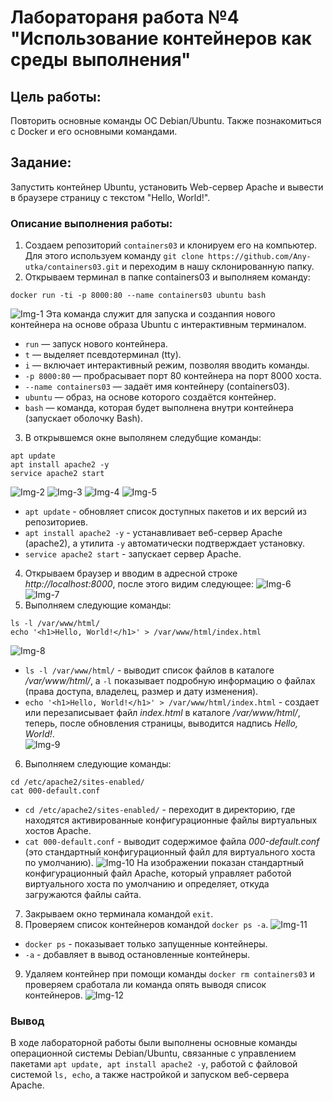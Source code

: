 # Лаборатораня работа №4 "Использование контейнеров как среды выполнения"
## Цель работы:  
Повторить основные команды ОС Debian/Ubuntu. Также познакомиться с Docker и его основными командами.
## Задание:  
Запустить контейнер Ubuntu, установить Web-сервер Apache и вывести в браузере страницу с текстом "Hello, World!".
### Описание выполнения работы:  
1. Создаем репозиторий ```containers03``` и клонируем его на компьютер. Для этого используем команду ```git clone https://github.com/Any-utka/containers03.git``` и переходим в нашу склонированную папку.
2. Открываем терминал в папке containers03 и выполняем команду:
```shell
docker run -ti -p 8000:80 --name containers03 ubuntu bash
```
![Img-1](https://imgur.com/mWplbf4.png)
Эта команда служит для запуска и созданпия нового контейнера на основе образа Ubuntu с интерактивным терминалом.   
- ```run``` — запуск нового контейнера.  
- ```t``` — выделяет псевдотерминал (tty).  
- ```i``` — включает интерактивный режим, позволяя вводить команды.  
- ```-p 8000:80``` — пробрасывает порт 80 контейнера на порт 8000 хоста.  
- ```--name containers03``` — задаёт имя контейнеру (containers03).  
- ```ubuntu``` — образ, на основе которого создаётся контейнер.  
- ```bash``` — команда, которая будет выполнена внутри контейнера (запускает оболочку Bash).
3. В открывшемся окне выполянем следубщие команды:
```shell
apt update
apt install apache2 -y
service apache2 start
```
![Img-2](https://imgur.com/oo3rCJj.png)
![Img-3](https://imgur.com/gprkj2d.png)
![Img-4](https://imgur.com/T1zNEzj.png)
![Img-5](https://imgur.com/oCUc07x.png)
- ```apt update``` - обновляет список доступных пакетов и их версий из репозиториев.
- ```apt install apache2 -y``` - устанавливает веб-сервер Apache (apache2), а утилита ```-y``` автоматически подтверждает установку.
- ```service apache2 start``` -   запускает сервер Apache.
4. Открываем браузер и вводим в адресной строке *http://localhost:8000*, после этого видим следующее:
  ![Img-6](https://imgur.com/V8PAs7g.png)
  ![Img-7](https://imgur.com/3u5zGOy.png)
5. Выполняем следующие команды:
```shell
ls -l /var/www/html/
echo '<h1>Hello, World!</h1>' > /var/www/html/index.html
```
![Img-8](https://imgur.com/gdZF6pL.png)
- ```ls -l /var/www/html/``` - выводит список файлов в каталоге */var/www/html/*, а ```-l``` показывает подробную информацию о файлах (права доступа, владелец, размер и дату изменения).
- ```echo '<h1>Hello, World!</h1>' > /var/www/html/index.html``` - создает или перезаписывает файл *index.html* в каталоге */var/www/html/*, теперь, после обновления страницы, выводится надпись *Hello, World!*.  
![Img-9](https://imgur.com/v9kyDTY.png)
6. Выполняем следующие команды:
  ```shell
cd /etc/apache2/sites-enabled/
cat 000-default.conf
  ```
- ```cd /etc/apache2/sites-enabled/``` - переходит в директорию, где находятся активированные конфигурационные файлы виртуальных хостов Apache.
- ```cat 000-default.conf``` - выводит содержимое файла *000-default.conf* (это стандартный конфигурационный файл для виртуального хоста по умолчанию).
![Img-10](https://imgur.com/GB8ZuFp.png)
На изображении показан стандартный конфигурационный файл Apache, который управляет работой виртуального хоста по умолчанию и определяет, откуда загружаются файлы сайта.
7. Закрываем окно терминала командой ```exit```.
8. Проверяем список контейнеров командой ```docker ps -a```.
![Img-11](https://imgur.com/9Ee75EW.png)
- ```docker ps``` - показывает только запущенные контейнеры.
- ``` -a ``` - добавляет в вывод остановленные контейнеры.
9. Удаляем контейнер при помощи команды ```docker rm containers03``` и проверяем сработала ли команда опять выводя список контейнеров. 
![Img-12](https://imgur.com/vaN1TZ3.png)
### Вывод
В ходе лабораторной работы были выполнены основные команды операционной системы Debian/Ubuntu, связанные с управлением пакетами ```apt update, apt install apache2 -y```, работой с файловой системой ```ls, echo```, а также настройкой и запуском веб-сервера Apache.
